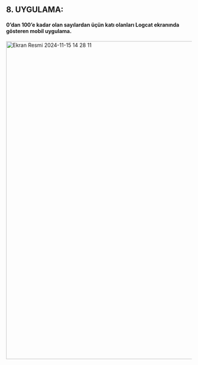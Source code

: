 ## 8. UYGULAMA: 
#### 0’dan 100’e kadar olan sayılardan üçün katı olanları Logcat ekranında gösteren mobil uygulama.
<img width="860" alt="Ekran Resmi 2024-11-15 14 28 11" src="https://github.com/user-attachments/assets/e73aed6b-e529-4cc5-b382-3c9747fa9d16">
